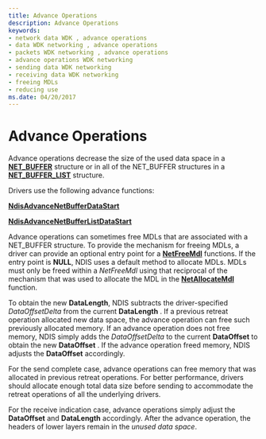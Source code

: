 ```yaml
---
title: Advance Operations
description: Advance Operations
keywords:
- network data WDK , advance operations
- data WDK networking , advance operations
- packets WDK networking , advance operations
- advance operations WDK networking
- sending data WDK networking
- receiving data WDK networking
- freeing MDLs
- reducing use
ms.date: 04/20/2017
---
```


# Advance Operations





Advance operations decrease the size of the used data space in a [**NET\_BUFFER**](/windows-hardware/drivers/ddi/nbl/ns-nbl-net_buffer) structure or in all of the NET\_BUFFER structures in a [**NET\_BUFFER\_LIST**](/windows-hardware/drivers/ddi/nbl/ns-nbl-net_buffer_list) structure.

Drivers use the following advance functions:

[**NdisAdvanceNetBufferDataStart**](/windows-hardware/drivers/ddi/nblapi/nf-nblapi-ndisadvancenetbufferdatastart)

[**NdisAdvanceNetBufferListDataStart**](/windows-hardware/drivers/ddi/nblapi/nf-nblapi-ndisadvancenetbufferlistdatastart)

Advance operations can sometimes free MDLs that are associated with a NET\_BUFFER structure. To provide the mechanism for freeing MDLs, a driver can provide an optional entry point for a [**NetFreeMdl**](/windows-hardware/drivers/ddi/nblapi/nc-nblapi-net_buffer_free_mdl) functions. If the entry point is **NULL**, NDIS uses a default method to allocate MDLs. MDLs must only be freed within a *NetFreeMdl* using that reciprocal of the mechanism that was used to allocate the MDL in the [**NetAllocateMdl**](/windows-hardware/drivers/ddi/nblapi/nc-nblapi-net_buffer_allocate_mdl) function.

To obtain the new **DataLength**, NDIS subtracts the driver-specified *DataOffsetDelta* from the current **DataLength** . If a previous retreat operation allocated new data space, the advance operation can free such previously allocated memory. If an advance operation does not free memory, NDIS simply adds the *DataOffsetDelta* to the current **DataOffset** to obtain the new **DataOffset** . If the advance operation freed memory, NDIS adjusts the **DataOffset** accordingly.

For the send complete case, advance operations can free memory that was allocated in previous retreat operations. For better performance, drivers should allocate enough total data size before sending to accommodate the retreat operations of all the underlying drivers.

For the receive indication case, advance operations simply adjust the **DataOffset** and **DataLength** accordingly. After the advance operation, the headers of lower layers remain in the *unused data space*.

 

